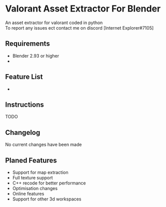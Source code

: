 # Valorant Asset Extractor For Blender

An asset extractor for valorant coded in python 
<br>
To report any issues ect contact me on discord [Internet Explorer#7105]

## Requirements

- Blender 2.93 or higher
- 

## Feature List

- 


## Instructions

TODO

## Changelog

No current changes have been made

## Planed Features

- Support for map extraction
- Full texture support
- C++ recode for better performance
- Optimisation changes
- Online features
- Support for other 3d workspaces
